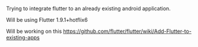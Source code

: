 Trying to integrate flutter to an already existing android application. 

Will be using Flutter 1.9.1+hotflix6

Will be working on this
https://github.com/flutter/flutter/wiki/Add-Flutter-to-existing-apps
